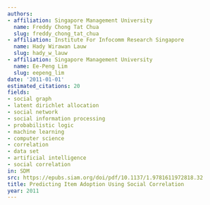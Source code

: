 ```yaml
---
authors:
- affiliation: Singapore Management University
  name: Freddy Chong Tat Chua
  slug: freddy_chong_tat_chua
- affiliation: Institute For Infocomm Research Singapore
  name: Hady Wirawan Lauw
  slug: hady_w_lauw
- affiliation: Singapore Management University
  name: Ee-Peng Lim
  slug: eepeng_lim
date: '2011-01-01'
estimated_citations: 20
fields:
- social graph
- latent dirichlet allocation
- social network
- social information processing
- probabilistic logic
- machine learning
- computer science
- correlation
- data set
- artificial intelligence
- social correlation
in: SDM
src: https://epubs.siam.org/doi/pdf/10.1137/1.9781611972818.32
title: Predicting Item Adoption Using Social Correlation
year: 2011
---
```

